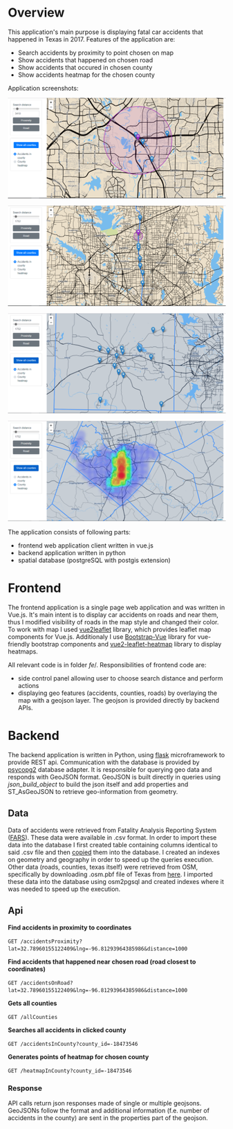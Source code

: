 # Overview

This application's main purpose is displaying fatal car accidents that happened in Texas in 2017. Features of the application are:
- Search accidents by proximity to point chosen on map
- Show accidents that happened on chosen road
- Show accidents that occured in chosen county
- Show accidents heatmap for the chosen county

Application screenshots:

![Screenshot](proximity_search.png)

![Screenshot](road_search.png)

![Screenshot](accidents_county.png)

![Screenshot](heatmap_county.png)

The application consists of following parts:
- frontend web application client written in vue.js
- backend application written in python
- spatial database (postgreSQL with postgis extension)

# Frontend
The frontend application is a single page web application and was written in Vue.js. It's main intent is to display car accidents on roads and near them, thus I modified visibility of roads in the map style and changed their color. To work with map I used [vue2leaflet](https://www.npmjs.com/package/@lulibrary/vue2-leaflet) library, which provides leaflet map components for Vue.js. Additionaly I use [Bootstrap-Vue](https://bootstrap-vue.js.org/) library for vue-friendly bootstrap components and [vue2-leaflet-heatmap](https://www.npmjs.com/package/vue2-leaflet-heatmap) library to display heatmaps.

All relevant code is in folder *fe*/. Responsibilities of frontend code are:
- side control panel allowing user to choose search distance and perform actions
- displaying geo features (accidents, counties, roads) by overlaying the map with a geojson layer. The geojson is provided directly by backend APIs.


# Backend

The backend application is written in Python, using [flask](http://flask.pocoo.org) microframework to provide REST api. Communication with the database is provided by [psycopg2](http://initd.org/psycopg/docs/) database adapter.
It is responsible for querying geo data and responds with GeoJSON format. GeoJSON is built directly in queries using *json_build_object* to build the json itself and add properties and ST_AsGeoJSON to retrieve geo-information from geometry.


## Data

Data of accidents were retrieved from Fatality Analysis Reporting System ([FARS](https://www.nhtsa.gov/research-data/fatality-analysis-reporting-system-fars)). These data were available in .csv format. In order to import these data into the database I first created table containing columns identical to said .csv file and then [copied](http://www.postgresqltutorial.com/import-csv-file-into-posgresql-table/) them into the database. I created an indexes on geometry and geography in order to speed up the queries execution. 
Other data (roads, counties, texas itself) were retrieved from OSM, specifically by downloading .osm.pbf file of Texas from [here](https://download.geofabrik.de/north-america.html). I imported these data into the database using osm2pgsql and created indexes where it was needed to speed up the execution. 


## Api

**Find accidents in proximity to coordinates**

`GET /accidentsProximity?lat=32.78960155122409&lng=-96.81293964385986&distance=1000`

**Find accidents that happened near chosen road (road closest to coordinates)**

`GET /accidentsOnRoad?lat=32.78960155122409&lng=-96.81293964385986&distance=1000`

**Gets all counties**

`GET /allCounties`

**Searches all accidents in clicked county**

`GET /accidentsInCounty?county_id=-18473546`

**Generates points of heatmap for chosen county**

`GET /heatmapInCounty?county_id=-18473546`


### Response

API calls return json responses made of single or multiple geojsons. GeoJSONs follow the format and additional information (f.e. number of accidents in the county) are sent in the properties part of the geojson. 
